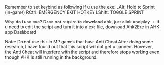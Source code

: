Remember to set keybind as following if u use the exe:
LAlt: Hold to Sprint (in-game)
RCtrl: EMERGENCY EXIT HOTKEY
LShift: TOGGLE SPRINT

Why do i use exe? Does not require to download ahk, just click and play
-> If u need to edit the script and turn it into a exe file, download Ahk2Exe in AHK app Dashboard 

Note: Do not use this in MP games that have Anti Cheat
After doing some research, I have found out that this script will not get u banned. However, the Anti Cheat will interfere with the script and therefore stops working even though AHK is still running in the background.


